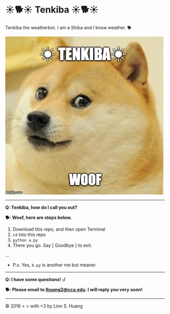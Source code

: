 # :sunny::dog2::sunny: Tenkiba :sunny::dog2::sunny:
Tenkiba the weatherbot. I am a Shiba and I know weather. :dog2:

![GitHub Logo](/tenkiba.jpg)

---

**Q: Tenkiba, how do I call you out?**

**:dog2:: Woof, here are steps below.**


1. Download this repo, and then open Terminal
2. `cd` into this repo
3. `python a.py` 
4. There you go. Say [ Goodbye ] to exit.

...

- P.s. Yes, `b.py` is another me but meaner.

---

**Q: I have some questions! :/**

**:dog2:: Please email to [lhuang2@cca.edu](mailto:lhuang2@cca.edu). I will reply you very soon!**

---

© 2016 < > with <3 by Linn S. Huang

